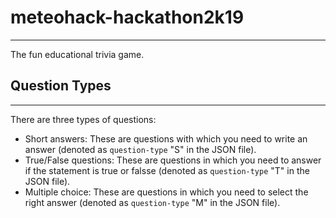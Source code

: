 # meteohack-hackathon2k19
---
The fun educational trivia game.

## Question Types
---
There are three types of questions:
- Short answers: These are questions with which you need to write an answer (denoted as `question-type` "S" in the JSON file).
- True/False questions: These are questions in which you need to answer if the statement is true or falsse (denoted as `question-type` "T" in the JSON file).
- Multiple choice: These are questions in which you need to select the right answer (denoted as `question-type` "M" in the JSON file).